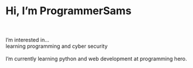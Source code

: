 <body background colour = "black" font colour = "yellowgreen">
 
<h1> Hi, I’m ProgrammerSams</h1> <br>
 <br>I’m interested in... <br>learning programming and cyber security<br> 
 <br>I’m currently learning python and web development at programming hero.
 </body>
 

<!--
